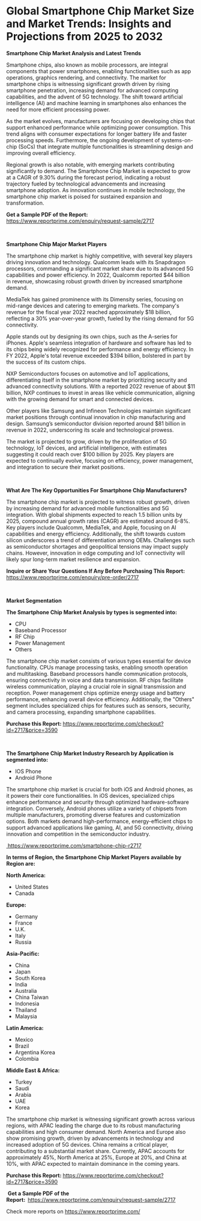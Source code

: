 <p><h1>Global Smartphone Chip Market Size and Market Trends: Insights and Projections from 2025 to 2032</h1></p><p><strong>Smartphone Chip Market Analysis and Latest Trends</strong></p>
<p><p>Smartphone chips, also known as mobile processors, are integral components that power smartphones, enabling functionalities such as app operations, graphics rendering, and connectivity. The market for smartphone chips is witnessing significant growth driven by rising smartphone penetration, increasing demand for advanced computing capabilities, and the advent of 5G technology. The shift toward artificial intelligence (AI) and machine learning in smartphones also enhances the need for more efficient processing power.</p><p>As the market evolves, manufacturers are focusing on developing chips that support enhanced performance while optimizing power consumption. This trend aligns with consumer expectations for longer battery life and faster processing speeds. Furthermore, the ongoing development of systems-on-chip (SoCs) that integrate multiple functionalities is streamlining design and improving overall efficiency. </p><p>Regional growth is also notable, with emerging markets contributing significantly to demand. The Smartphone Chip Market is expected to grow at a CAGR of 9.30% during the forecast period, indicating a robust trajectory fueled by technological advancements and increasing smartphone adoption. As innovation continues in mobile technology, the smartphone chip market is poised for sustained expansion and transformation.</p></p>
<p><strong>Get a Sample PDF of the Report:&nbsp;</strong> <a href="https://www.reportprime.com/enquiry/request-sample/2717?utm_campaign=3503&utm_medium=2&utm_source=Github&utm_content=ia&utm_term=18032025&utm_id=smartphone-chip">https://www.reportprime.com/enquiry/request-sample/2717</a></p>
<p>&nbsp;</p>
<p><strong>Smartphone Chip Major Market Players</strong></p>
<p><p>The smartphone chip market is highly competitive, with several key players driving innovation and technology. Qualcomm leads with its Snapdragon processors, commanding a significant market share due to its advanced 5G capabilities and power efficiency. In 2022, Qualcomm reported $44 billion in revenue, showcasing robust growth driven by increased smartphone demand.</p><p>MediaTek has gained prominence with its Dimensity series, focusing on mid-range devices and catering to emerging markets. The company's revenue for the fiscal year 2022 reached approximately $18 billion, reflecting a 30% year-over-year growth, fueled by the rising demand for 5G connectivity.</p><p>Apple stands out by designing its own chips, such as the A-series for iPhones. Apple's seamless integration of hardware and software has led to its chips being widely recognized for performance and energy efficiency. In FY 2022, Apple's total revenue exceeded $394 billion, bolstered in part by the success of its custom chips.</p><p>NXP Semiconductors focuses on automotive and IoT applications, differentiating itself in the smartphone market by prioritizing security and advanced connectivity solutions. With a reported 2022 revenue of about $11 billion, NXP continues to invest in areas like vehicle communication, aligning with the growing demand for smart and connected devices.</p><p>Other players like Samsung and Infineon Technologies maintain significant market positions through continual innovation in chip manufacturing and design. Samsung’s semiconductor division reported around $81 billion in revenue in 2022, underscoring its scale and technological prowess.</p><p>The market is projected to grow, driven by the proliferation of 5G technology, IoT devices, and artificial intelligence, with estimates suggesting it could reach over $100 billion by 2025. Key players are expected to continually evolve, focusing on efficiency, power management, and integration to secure their market positions.</p></p>
<p>&nbsp;</p>
<p><strong>What Are The Key Opportunities For Smartphone Chip Manufacturers?</strong></p>
<p><p>The smartphone chip market is projected to witness robust growth, driven by increasing demand for advanced mobile functionalities and 5G integration. With global shipments expected to reach 1.5 billion units by 2025, compound annual growth rates (CAGR) are estimated around 6-8%. Key players include Qualcomm, MediaTek, and Apple, focusing on AI capabilities and energy efficiency. Additionally, the shift towards custom silicon underscores a trend of differentiation among OEMs. Challenges such as semiconductor shortages and geopolitical tensions may impact supply chains. However, innovation in edge computing and IoT connectivity will likely spur long-term market resilience and expansion.</p></p>
<p><strong>Inquire or Share Your Questions If Any Before Purchasing This Report:</strong> <a href="https://www.reportprime.com/enquiry/pre-order/2717?utm_campaign=3503&utm_medium=2&utm_source=Github&utm_content=ia&utm_term=18032025&utm_id=smartphone-chip">https://www.reportprime.com/enquiry/pre-order/2717</a></p>
<p>&nbsp;</p>
<p><strong>Market Segmentation</strong></p>
<p><strong>The Smartphone Chip Market Analysis by types is segmented into:</strong></p>
<p><ul><li>CPU</li><li>Baseband Processor</li><li>RF Chip</li><li>Power Management</li><li>Others</li></ul></p>
<p><p>The smartphone chip market consists of various types essential for device functionality. CPUs manage processing tasks, enabling smooth operation and multitasking. Baseband processors handle communication protocols, ensuring connectivity in voice and data transmission. RF chips facilitate wireless communication, playing a crucial role in signal transmission and reception. Power management chips optimize energy usage and battery performance, enhancing overall device efficiency. Additionally, the "Others" segment includes specialized chips for features such as sensors, security, and camera processing, expanding smartphone capabilities.</p></p>
<p><strong>Purchase this Report:&nbsp;</strong><a href="https://www.reportprime.com/checkout?id=2717&price=3590&utm_campaign=3503&utm_medium=2&utm_source=Github&utm_content=ia&utm_term=18032025&utm_id=smartphone-chip">https://www.reportprime.com/checkout?id=2717&price=3590</a></p>
<p>&nbsp;</p>
<p><strong>The Smartphone Chip Market Industry Research by Application is segmented into:</strong></p>
<p><ul><li>IOS Phone</li><li>Android Phone</li></ul></p>
<p><p>The smartphone chip market is crucial for both iOS and Android phones, as it powers their core functionalities. In iOS devices, specialized chips enhance performance and security through optimized hardware-software integration. Conversely, Android phones utilize a variety of chipsets from multiple manufacturers, promoting diverse features and customization options. Both markets demand high-performance, energy-efficient chips to support advanced applications like gaming, AI, and 5G connectivity, driving innovation and competition in the semiconductor industry.</p></p>
<p><a href="https://www.reportprime.com/smartphone-chip-r2717?utm_campaign=3503&utm_medium=2&utm_source=Github&utm_content=ia&utm_term=18032025&utm_id=smartphone-chip">&nbsp;https://www.reportprime.com/smartphone-chip-r2717</a></p>
<p><strong>In terms of Region, the Smartphone Chip Market Players available by Region are:</strong></p>
<p>
    <p> <strong> North America: </strong>
        <ul>
            <li>United States</li>
            <li>Canada</li>
        </ul>
        </p> 
    <p> <strong> Europe: </strong>
        <ul>
            <li>Germany</li>
            <li>France</li>
            <li>U.K.</li>
            <li>Italy</li>
            <li>Russia</li>
        </ul>
        </p> 
    <p> <strong> Asia-Pacific: </strong>
        <ul>
            <li>China</li>
            <li>Japan</li>
            <li>South Korea</li>
            <li>India</li>
            <li>Australia</li>
            <li>China Taiwan</li>
            <li>Indonesia</li>
            <li>Thailand</li>
            <li>Malaysia</li>
        </ul>
        </p> 
    <p> <strong> Latin America: </strong>
        <ul>
            <li>Mexico</li>
            <li>Brazil</li>
            <li>Argentina Korea</li>
            <li>Colombia</li>
        </ul>
        </p> 
    <p> <strong> Middle East & Africa: </strong>
        <ul>
            <li>Turkey</li>
            <li>Saudi</li>
            <li>Arabia</li>
            <li>UAE</li>
            <li>Korea</li>
        </ul>
    </p>
    </p>
<p><p>The smartphone chip market is witnessing significant growth across various regions, with APAC leading the charge due to its robust manufacturing capabilities and high consumer demand. North America and Europe also show promising growth, driven by advancements in technology and increased adoption of 5G devices. China remains a critical player, contributing to a substantial market share. Currently, APAC accounts for approximately 45%, North America at 25%, Europe at 20%, and China at 10%, with APAC expected to maintain dominance in the coming years.</p></p>
<p><strong>Purchase this Report: </strong><a href="https://www.reportprime.com/checkout?id=2717&price=3590&utm_campaign=3503&utm_medium=2&utm_source=Github&utm_content=ia&utm_term=18032025&utm_id=smartphone-chip">https://www.reportprime.com/checkout?id=2717&price=3590</a></p>
<p>&nbsp;<strong>Get a Sample PDF of the Report:&nbsp;&nbsp;</strong><a href="https://www.reportprime.com/enquiry/request-sample/2717?utm_campaign=3503&utm_medium=2&utm_source=Github&utm_content=ia&utm_term=18032025&utm_id=smartphone-chip">https://www.reportprime.com/enquiry/request-sample/2717</a></p>
<p><strong></strong></p>
<p>Check more reports on <a href="https://www.reportprime.com/?utm_campaign=3503&utm_medium=2&utm_source=Github&utm_content=ia&utm_term=18032025&utm_id=smartphone-chip">https://www.reportprime.com/</a></p>